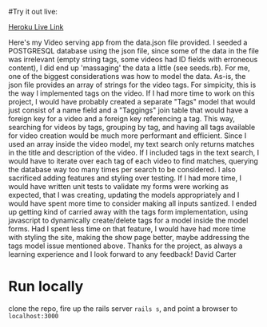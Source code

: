 #Try it out live:

[Heroku Live Link](http://mediamixer.herokuapp.com)

Here's my Video serving app from the data.json file provided. I seeded a POSTGRESQL database using the json file, since some of the data in the file was irrelevant (empty string tags, some videos had ID fields with erroneous content), I did end up 'massaging' the data a little (see seeds.rb).
For me, one of the biggest considerations was how to model the data. As-is, the json file provides an array of strings for the video tags. For simpicity, this is the way I implemented tags on the video. If I had more time to work on this project, I would have probably created a separate "Tags" model that would just consist of a name field and a "Taggings" join table that would have a foreign key for a video and a foreign key referencing a tag. This way, searching for videos by tags, grouping by tag, and having all tags available for video creation would be much more performant and efficient. Since I used an array inside the video model, my text search only returns matches in the title and description of the video. If I included tags in the text search, I would have to iterate over each tag of each video to find matches, querying the database way too many times per search to be considered.
I also sacrificed adding features and styling over testing. If I had more time, I would have written unit tests to validate my forms were working as expected, that I was creating, updating the models appropriately and I would have spent more time to consider making all inputs santized.
I ended up getting kind of carried away with the tags form implementation, using javascript to dynamically create/delete tags for a model inside the model forms. Had I spent less time on that feature, I would have had more time with styling the site, making the show page better, maybe addressing the tags model issue mentioned above.
Thanks for the project, as always a learning experience and I look forward to any feedback!
David Carter


# Run locally
clone the repo, fire up the rails server ```rails s```, and point a browser to ```localhost:3000```
